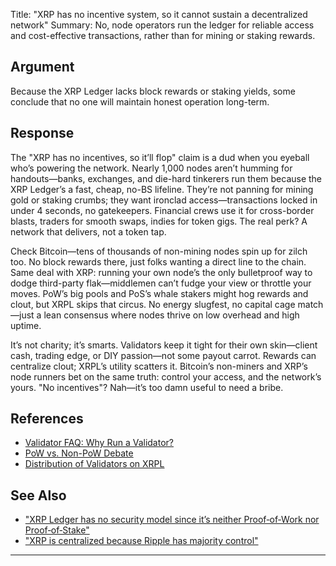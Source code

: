 Title: "XRP has no incentive system, so it cannot sustain a decentralized network"
Summary: No, node operators run the ledger for reliable access and cost-effective transactions, rather than for mining or staking rewards.

## Argument  
Because the XRP Ledger lacks block rewards or staking yields, some conclude that no one will maintain honest operation long-term.

## Response  
The "XRP has no incentives, so it’ll flop" claim is a dud when you eyeball who’s powering the network. Nearly 1,000 nodes aren’t humming for handouts—banks, exchanges, and die-hard tinkerers run them because the XRP Ledger’s a fast, cheap, no-BS lifeline. They’re not panning for mining gold or staking crumbs; they want ironclad access—transactions locked in under 4 seconds, no gatekeepers. Financial crews use it for cross-border blasts, traders for smooth swaps, indies for token gigs. The real perk? A network that delivers, not a token tap.

Check Bitcoin—tens of thousands of non-mining nodes spin up for zilch too. No block rewards there, just folks wanting a direct line to the chain. Same deal with XRP: running your own node’s the only bulletproof way to dodge third-party flak—middlemen can’t fudge your view or throttle your moves. PoW’s big pools and PoS’s whale stakers might hog rewards and clout, but XRPL skips that circus. No energy slugfest, no capital cage match—just a lean consensus where nodes thrive on low overhead and high uptime.

It’s not charity; it’s smarts. Validators keep it tight for their own skin—client cash, trading edge, or DIY passion—not some payout carrot. Rewards can centralize clout; XRPL’s utility scatters it. Bitcoin’s non-miners and XRP’s node runners bet on the same truth: control your access, and the network’s yours. "No incentives"? Nah—it’s too damn useful to need a bribe.

## References
- [Validator FAQ: Why Run a Validator?](https://xrpl.org/run-a-rippled-validator.html)
- [PoW vs. Non-PoW Debate](https://ripple.com/insights/)
- [Distribution of Validators on XRPL](https://xrpscan.com/validators)

## See Also
- ["XRP Ledger has no security model since it’s neither Proof‑of‑Work nor Proof‑of‑Stake"](xrp-ledger-has-no-security-model-since-its-neither-proof-of-work-nor-proof-of-stake.html)
- ["XRP is centralized because Ripple has majority control"](xrp-is-centralized-because-ripple-has-majority-control.html)

---

